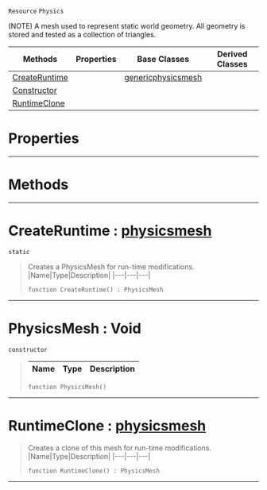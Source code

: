  `Resource` `Physics`



(NOTE) A mesh used to represent static world geometry. All geometry is stored and tested as a collection of triangles.

|Methods|Properties|Base Classes|Derived Classes|
|---|---|---|---|
|[ CreateRuntime](https://github.com/ZilchEngine/ZilchDocs/blob/master/code_reference/class_reference/physicsmesh.markdown#createruntime-zero-engin)| |[genericphysicsmesh](https://github.com/ZilchEngine/ZilchDocs/blob/master/code_reference/class_reference/genericphysicsmesh.markdown)| |
|[ Constructor](https://github.com/ZilchEngine/ZilchDocs/blob/master/code_reference/class_reference/physicsmesh.markdown#physicsmesh-void)| | | |
|[ RuntimeClone](https://github.com/ZilchEngine/ZilchDocs/blob/master/code_reference/class_reference/physicsmesh.markdown#runtimeclone-zero-engine)| | | |


 #  Properties


---  
 #  Methods


---  
 #  CreateRuntime : [physicsmesh](https://github.com/ZilchEngine/ZilchDocs/blob/master/code_reference/class_reference/physicsmesh.markdown)

 `static`

> Creates a PhysicsMesh for run-time modifications.
> |Name|Type|Description|
> |---|---|---|
> ``` lang=cpp, name=Nada
> function CreateRuntime() : PhysicsMesh
> ``` 


---  
 #  PhysicsMesh : Void

 `constructor`

> 
> |Name|Type|Description|
> |---|---|---|
> ``` lang=cpp, name=Nada
> function PhysicsMesh()
> ``` 


---  
 #  RuntimeClone : [physicsmesh](https://github.com/ZilchEngine/ZilchDocs/blob/master/code_reference/class_reference/physicsmesh.markdown)

> Creates a clone of this mesh for run-time modifications.
> |Name|Type|Description|
> |---|---|---|
> ``` lang=cpp, name=Nada
> function RuntimeClone() : PhysicsMesh
> ``` 


---  
 

 
